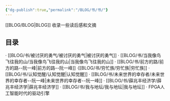 ```yaml
---
{"dg-publish":true,"permalink":"/BLOG/书/书/"}
---
```



[[BLOG/BLOG\|BLOG]]
收录一些读后感和文摘

## 目录

· [[BLOG/书/被讨厌的勇气/被讨厌的勇气\|被讨厌的勇气]]
· [[BLOG/书/当我像鸟飞往我的山/当我像鸟飞往我的山\|当我像鸟飞往我的山]]
· [[BLOG/书/前方的路/前方的路--阮一峰\|前方的路--阮一峰]]
·[[BLOG/书/穷忙族/穷忙族\|穷忙族]]
· [[BLOG/书/认知觉醒/认知觉醒\|认知觉醒]]
· [[BLOG/书/未来世界的幸存者/未来世界的幸存者--阮一峰\|未来世界的幸存者--阮一峰]]
· [[BLOG/书/薛兆丰经济学/薛兆丰经济学\|薛兆丰经济学]]
· [[BLOG/书/我与地坛/我与地坛\|我与地坛]]
· FPGA人工智能时代的驱动引擎

